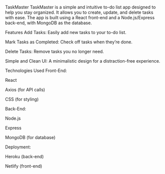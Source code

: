 TaskMaster
TaskMaster is a simple and intuitive to-do list app designed to help you stay organized. It allows you to create, update, and delete tasks with ease. The app is built using a React front-end and a Node.js/Express back-end, with MongoDB as the database.

Features
Add Tasks: Easily add new tasks to your to-do list.

Mark Tasks as Completed: Check off tasks when they’re done.

Delete Tasks: Remove tasks you no longer need.

Simple and Clean UI: A minimalistic design for a distraction-free experience.

Technologies Used
Front-End:

React

Axios (for API calls)

CSS (for styling)

Back-End:

Node.js

Express

MongoDB (for database)

Deployment:

Heroku (back-end)

Netlify (front-end)

